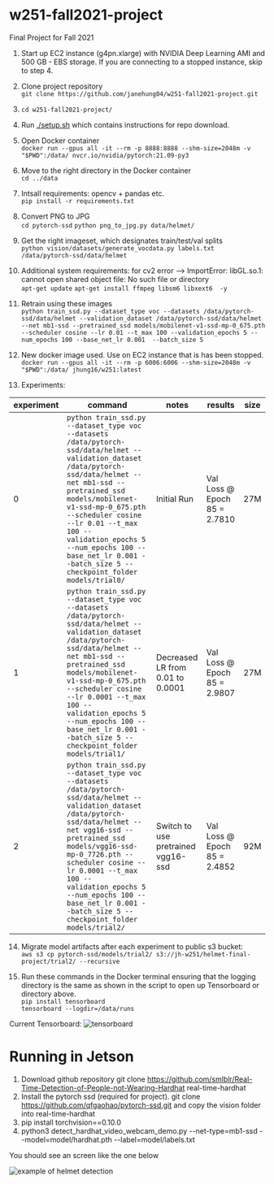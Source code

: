 # w251-fall2021-project
Final Project for Fall 2021

1. Start up EC2 instance (g4pn.xlarge) with NVIDIA Deep Learning AMI and 500 GB - EBS storage. If you are connecting to a stopped instance, skip to step 4.

2. Clone project repository  
```git clone https://github.com/janehung04/w251-fall2021-project.git```

3. `cd w251-fall2021-project/`

3. Run [./setup.sh](setup.sh) which contains instructions for repo download.

4. Open Docker container  
```docker run --gpus all -it --rm -p 8888:8888 --shm-size=2048m -v "$PWD":/data/ nvcr.io/nvidia/pytorch:21.09-py3```

5. Move to the right directory in the Docker container  
```cd ../data```

6. Intsall requirements: opencv + pandas etc.  
`pip install -r requirements.txt`

7. Convert PNG to JPG  
`cd pytorch-ssd`
`python png_to_jpg.py data/helmet/`

8. Get the right imageset, which designates train/test/val splits  
`python vision/datasets/generate_vocdata.py labels.txt /data/pytorch-ssd/data/helmet`

9. Additional system requirements: for cv2 error --> ImportError: libGL.so.1: cannot open shared object file: No such file or directory  
`apt-get update`
`apt-get install ffmpeg libsm6 libxext6  -y`

10. Retrain using these images  
```python train_ssd.py --dataset_type voc --datasets /data/pytorch-ssd/data/helmet --validation_dataset /data/pytorch-ssd/data/helmet --net mb1-ssd --pretrained_ssd models/mobilenet-v1-ssd-mp-0_675.pth --scheduler cosine --lr 0.01 --t_max 100 --validation_epochs 5 --num_epochs 100 --base_net_lr 0.001  --batch_size 5```

11. New docker image used. Use on EC2 instance that is has been stopped.
```docker run --gpus all -it --rm -p 6006:6006 --shm-size=2048m -v "$PWD":/data/ jhung16/w251:latest```

12. Experiments:

|  experiment | command | notes | results | size |
| --- | --- | --- | --- | --- |
| 0 |`python train_ssd.py --dataset_type voc --datasets /data/pytorch-ssd/data/helmet --validation_dataset /data/pytorch-ssd/data/helmet --net mb1-ssd --pretrained_ssd models/mobilenet-v1-ssd-mp-0_675.pth --scheduler cosine --lr 0.01 --t_max 100 --validation_epochs 5 --num_epochs 100 --base_net_lr 0.001 --batch_size 5 --checkpoint_folder models/trial0/` | Initial Run | Val Loss @ Epoch 85 = 2.7810 | 27M |
| 1 |`python train_ssd.py --dataset_type voc --datasets /data/pytorch-ssd/data/helmet --validation_dataset /data/pytorch-ssd/data/helmet --net mb1-ssd --pretrained_ssd models/mobilenet-v1-ssd-mp-0_675.pth --scheduler cosine --lr 0.0001 --t_max 100 --validation_epochs 5 --num_epochs 100 --base_net_lr 0.001 --batch_size 5 --checkpoint_folder models/trial1/` | Decreased LR from 0.01 to 0.0001 | Val Loss @ Epoch 85 = 2.9807  | 27M |
| 2 |`python train_ssd.py --dataset_type voc --datasets /data/pytorch-ssd/data/helmet --validation_dataset /data/pytorch-ssd/data/helmet --net vgg16-ssd --pretrained_ssd models/vgg16-ssd-mp-0_7726.pth --scheduler cosine --lr 0.0001 --t_max 100 --validation_epochs 5 --num_epochs 100 --base_net_lr 0.001 --batch_size 5 --checkpoint_folder models/trial2/` | Switch to use pretrained vgg16-ssd | Val Loss @ Epoch 85 = 2.4852 | 92M |

14. Migrate model artifacts after each experiment to public s3 bucket:  
```aws s3 cp pytorch-ssd/models/trial2/ s3://jh-w251/helmet-final-project/trial2/ --recursive```

15. Run these commands in the Docker terminal ensuring that the logging directory is the same as shown in the script to open up Tensorboard or directory above.  
`pip install tensorboard`  
`tensorboard --logdir=/data/runs`  

Current Tensorboard:
![tensorboard](tb.png)

# Running in Jetson

1. Download github repository git clone https://github.com/smlblr/Real-Time-Detection-of-People-not-Wearing-Hardhat real-time-hardhat
2. Install the pytorch ssd (required for project). git clone https://github.com/qfgaohao/pytorch-ssd.git and copy the vision folder into real-time-hardhat
3. pip install torchvision==0.10.0
4. python3 detect_hardhat_video_webcam_demo.py --net-type=mb1-ssd --model=model/hardhat.pth --label=model/labels.txt

You should see an screen like the one below

![example of helmet detection](https://github.com/janehung04/w251-fall2021-project/blob/master/Screenshot%20from%202021-11-21%2020-57-08.png)
